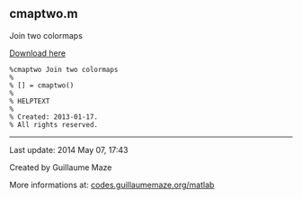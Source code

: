 ## cmaptwo.m ##
Join two colormaps

[Download here](http://guillaumemaze.googlecode.com/svn/trunk/matlab/codes/colors/cmaptwo.m)

```
%cmaptwo Join two colormaps
%
% [] = cmaptwo()
% 
% HELPTEXT
%
% Created: 2013-01-17.
% All rights reserved.
```

---

Last update: 2014 May 07, 17:43

Created by Guillaume Maze

More informations at: [codes.guillaumemaze.org/matlab](http://codes.guillaumemaze.org/matlab)